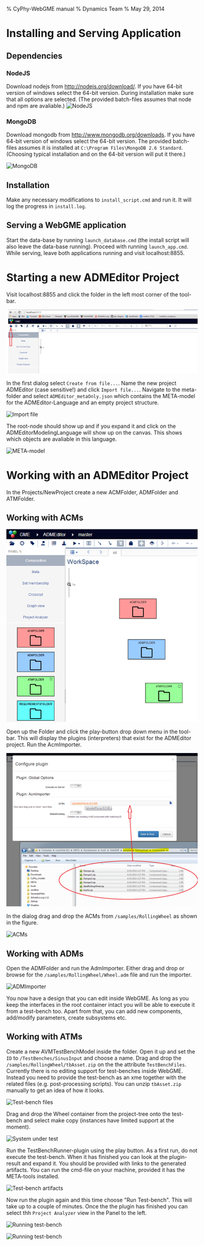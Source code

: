 % CyPhy-WebGME manual
% Dynamics Team
% May 29, 2014

# Installing and Serving Application #
## Dependencies ##
### NodeJS ###
Download nodejs from http://nodejs.org/download/. If you have 64-bit version of windows select the 64-bit version. During installation 
make sure that all options are selected. (The provided batch-files assumes that node and npm are avaliable.)
![NodeJS](images/NodeOptions.PNG "NodeJS")

### MongoDB ###
Download mongodb from http://www.mongodb.org/downloads. If you have 64-bit version of windows select the 64-bit version. The provided 
batch-files assumes it is installed at `C:\Program Files\MongoDB 2.6 Standard`. (Choosing typical installation and on the 64-bit version 
will put it there.)

![MongoDB](images/MongoDB.PNG "MongoDB")

## Installation ##
Make any necessary modifications to `install_script.cmd` and run it. It will log the progress in `install.log`.

## Serving a WebGME application ##
Start the data-base by running `launch_database.cmd` (the install script will also leave the data-base running). Proceed with running `launch_app.cmd`. While serving, leave both applications running 
and visit localhost:8855.

# Starting a new ADMEditor Project #
Visit localhost:8855 and click the folder in the left most corner of the tool-bar.

![Open a project](images/CreateProject.PNG "Open/Create a project")

In the first dialog select `Create from file...`. Name the new project ADMEditor (case sensitive!) and click `Import file...`. Navigate to the meta-folder and select `ADMEditor_metaOnly.json` which 
contains the META-model for the ADMEditor-Language and an empty project structure.

![Import file](images/CreateProject2.PNG "Import file")

The root-node should show up and if you expand it and click on the ADMEditorModelingLanguage will show up on the canvas. This shows which objects are avaliable in this language.

![META-model](images/CreateProject3.PNG "META-model")

# Working with an ADMEditor Project #
In the Projects/NewProject create a new ACMFolder, ADMFolder and ATMFolder.

## Working with ACMs ##
![ACMFolder](images/ADMEditor2.PNG "ACMFolder")

Open up the Folder and click the play-button drop down menu in the tool-bar. This will display the plugins (interpreters) that exist for the ADMEditor project. Run the AcmImporter.

![ACMImporter](images/ACMImporter.PNG "ACMImporter")

In the dialog drag and drop the ACMs from `/samples/RollingWheel` as shown in the figure.

![ACMs](images/ACMImporter2.PNG "ACMs")

## Working with ADMs ##
Open the ADMFolder and run the AdmImporter. Either drag and drop or browse for the `/samples/RollingWheel/Wheel.adm` file and run the importer.

![ADMImporter](images/AdmImporter.PNG "ADMImporter")

You now have a design that you can edit inside WebGME. As long as you keep the interfaces in the root container intact you will be able to execute it from a test-bench too. Apart from that, you can add new components, add/modify parameters, create subsystems etc.

## Working with ATMs ##
Create a new AVMTestBenchModel inside the folder. Open it up and set the `ID` to `/TestBenches/SinusInput` and choose a name. Drag and drop the `/samples/RollingWheel/tbAsset.zip` on the the attribute `TestBenchFiles`. Currently there is no editing support for test-benches inside WebGME. Instead you need to provide the test-bench as an xme together with the related files (e.g. post-processing scripts). You can unzip `tbAsset.zip` manually to get an idea of how it looks.

![Test-bench files](images/TestBench1.png "TestBenchFiles")

Drag and drop the Wheel container from the project-tree onto the test-bench and select make copy (instances have limited support at the moment).

![System under test](images/TestBench2.png "SystemUnderTest")

Run the TestBenchRunner-plugin using the play button. As a first run, do not execute the test-bench. When it has finished you can look at the plugin-result and expand it. You should be provided with links to the generated artifacts. You can run the cmd-file on your machine, provided it has the META-tools installed.

![Test-bench artifacts](images/TestBench4.png "TestBenchArtifacts")

Now run the plugin again and this time choose "Run Test-bench". This will take up to a couple of minutes. Once the the plugin has finished you can select thh `Project Analyzer` view in the Panel to the left. 

![Running test-bench](images/TestBench3.png "RunningTestBench")

![Running test-bench](images/TestBench5.png "RunningTestBench")
